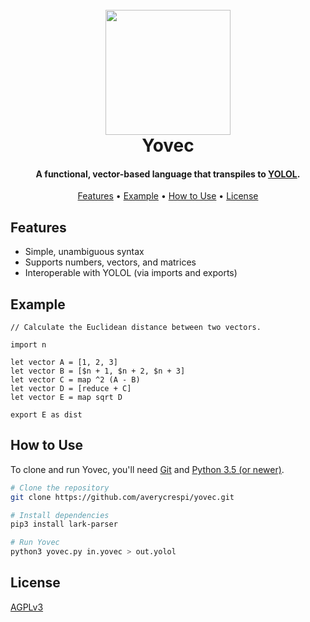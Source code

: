 <h1 align="center">
    <br>
    <img src="https://raw.githubusercontent.com/averycrespi/yovec/master/images/logo_full.png" width="200"</img>
    <br>
    Yovec
    <br>
</h1>

<h4 align="center">A functional, vector-based language that transpiles to <a href="https://wiki.starbasegame.com/index.php/YOLOL">YOLOL</a>.</h4>

<p align="center">
    <a href="#features">Features</a> •
    <a href="#example">Example</a> •
    <a href="#how-to-use">How to Use</a> •
	<a href="#license">License</a>
</p>

## Features

- Simple, unambiguous syntax
- Supports numbers, vectors, and matrices
- Interoperable with YOLOL (via imports and exports)

## Example

```
// Calculate the Euclidean distance between two vectors.

import n

let vector A = [1, 2, 3]
let vector B = [$n + 1, $n + 2, $n + 3]
let vector C = map ^2 (A - B)
let vector D = [reduce + C]
let vector E = map sqrt D

export E as dist
```

## How to Use

To clone and run Yovec, you'll need [Git](https://git-scm.com/) and [Python 3.5 (or newer)](https://www.python.org/).

```bash
# Clone the repository
git clone https://github.com/averycrespi/yovec.git

# Install dependencies
pip3 install lark-parser

# Run Yovec
python3 yovec.py in.yovec > out.yolol
```

## License

[AGPLv3](https://choosealicense.com/licenses/agpl-3.0/)
